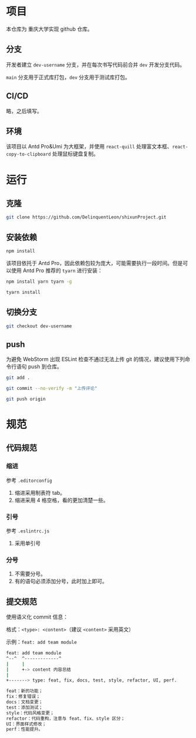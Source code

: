 # 项目

本仓库为 重庆大学实现 github 仓库。

## 分支

开发者建立 `dev-username` 分支，并在每次书写代码前合并 `dev` 开发分支代码。

`main` 分支用于正式库打包，`dev` 分支用于测试库打包。

## CI/CD

略，之后填写。

## 环境

该项目以 Antd Pro&Umi 为大框架，并使用 `react-quill` 处理富文本框、`react-copy-to-clipboard` 处理鼠标键盘复制。

# 运行

## 克隆

```bash
git clone https://github.com/DelinquentLeon/shixunProject.git
```

## 安装依赖

```bash
npm install
```

该项目依托于 Antd Pro，因此依赖包较为庞大，可能需要执行一段时间。但是可以使用 Antd Pro 推荐的 `tyarn` 进行安装：

```bash
npm install yarn tyarn -g
```

```bash
tyarn install
```

## 切换分支

```bash
git checkout dev-username
```

## push

为避免 WebStorm 出现 ESLint 检查不通过无法上传 git 的情况，建议使用下列命令行语句 push 到仓库。

```bash
git add .
```

```bash
git commit --no-verify -m "上传评论"
```

```bash
git push origin
```

# 规范

## 代码规范

### 缩进

参考 `.editorconfig`

1. 缩进采用制表符 tab。
2. 缩进采用 4 格空格，看的更加清楚一些。

### 引号

参考 `.eslintrc.js`

1. 采用单引号

### 分号

1. 不需要分号。
2. 有的语句必须添加分号，此时加上即可。

## 提交规范

使用语义化 commit 信息：

格式：`<type>: <content>`（建议 `<content>` 采用英文）

示例：`feat: add team module`

```bash
feat: add team module
^--^  ^-------------^
|	  |
|	  +-> content 内容总结
|
+-------> type: feat, fix, docs, test, style, refactor, UI, perf.

feat：新的功能；
fix：修复错误；
docs：文档变更；
test：添加测试；
style：代码风格变更；
refactor：代码重构，注意与 feat、fix、style 区分；
UI：界面样式修改；
perf：性能提升。
```
